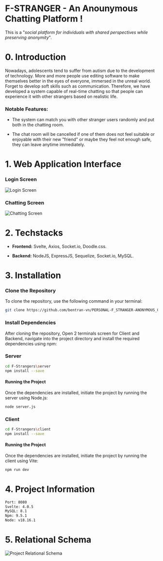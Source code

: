 <h1> F-STRANGER - An Anounymous Chatting Platform !</h1>
This is a "<i>social platform for individuals with shared perspectives while preserving anonymity</i>".<br>

# 0. Introduction
Nowadays, adolescents tend to suffer from autism due to the development of technology. More and more people use editing software to make themselves better in the eyes of everyone, immersed in the unreal world. Forget to develop soft skills such as communication. Therefore, we have developed a system capable of real-time chatting so that people can experience it with other strangers based on realistic life.

### Notable Features:

- The system can match you with other stranger users randomly and put both in the chatting room.

- The chat room will be cancelled if one of them does not feel suitable or enjoyable with their new "friend" or maybe they feel not enough safe, they can leave anytime immediately.
  
# 1. Web Application Interface
### Login Screen
![Login Screen](https://drive.google.com/uc?id=1I8OlH2KaebVDsobtsGohh0QS5rf-iiVt)

### Chatting Screen
![Chatting Screen](https://drive.google.com/uc?id=1u_GvQZfXsKL1X3q0p5jMMIOqlFEp0ayR)

# 2. Techstacks

- **Frontend:** Svelte, Axios, Socket.io, Doodle.css.
  
- **Backend:** NodeJS, ExpressJS, Sequelize, Socket.io, MySQL.

# 3. Installation
### Clone the Repository

To clone the repository, use the following command in your terminal:

```bash
git clone https://github.com/bentran-vn/PERSONAL-F_STRANGER-ANONYMOUS_CHATTING_PLATFORM.git
```
### Install Dependencies

After cloning the repository, Open 2 terminals screen for Client and Backend, navigate into the project directory and install the required dependencies using npm:

### Server
```bash
cd F-Strangers\server
npm install --save
```
#### Running the Project

Once the dependencies are installed, initiate the project by running the server using Node.js:

```bash
node server.js
```

### Client
```bash
cd F-Strangers\client
npm install --save
```
#### Running the Project

Once the dependencies are installed, initiate the project by running the client using Vite:

```bash
npm run dev
```
# 4. Project Information

```sh
Port: 8080
Svelte: 4.0.5
MySQL: 8.1
Npm: 9.5.1
Node: v18.16.1
```

# 5. Relational Schema
![Project Relational Schema](https://drive.google.com/uc?id=1ZeVqW1G_4tr1LF0al-llYSRHs0FRDlcH)

